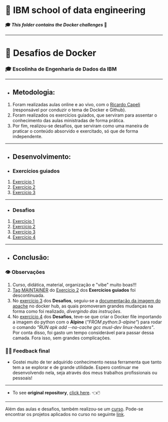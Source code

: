 # :robot: IBM school of data engineering 
#### :mortar_board: *This folder contains the Docker challenges* :whale:

***

# :whale: Desafios de Docker
### :mortar_board: Escolinha de Engenharia de Dados da IBM

***

* ## Metodologia:
1. Foram realizadas aulas online e ao vivo, com o [Ricardo Capeli](https://github.com/ricardocapeli) (responsável por conduzir o tema de Docker e Github).
2. Foram realizados os exercícios guiados, que serviram para assentar o conhecimento das aulas ministradas de forma prática.
3. Por fim, realizou-se desafios, que serviram como uma maneira de praticar o conteúdo absorvido e exercitado, só que de forma independente.

***
* ## Desenvolvimento:
* ### Exercícios guiados
1. [Exercício 1](1-exercicios-guiados/1-container-Mysql)
2. [Exercício 2](1-exercicios-guiados/2-img-apache)
3. [Exercício 3](1-exercicios-guiados/3-wordpress)

***

* ### Desafios
1. [Exercício 1](2-exercicios-desafio/desafio-1)
2. [Exercício 2](2-exercicios-desafio/desafio-2)
3. [Exercício 3](2-exercicios-desafio/desafio-3)
4. [Exercício 4](2-exercicios-desafio/desafio-4)

***
* ## Conclusão:
### :eye: Observações
1. Curso, didática, material, organização e "vibe" muito boas!!!
2. <ins>Tag MAINTAINER</ins> do <ins>Exercício 2</ins> dos **Exercícios guiados** foi descontinuada.
3. No <ins>exercício 3</ins> dos **Desafios**, seguiu-se a [documentação da imagem do apache](https://hub.docker.com/_/httpd) no docker hub, as quais promoveram grandes mudanças na forma como foi realizado, *divergindo das instruções*.
4. No <ins>exercício 4</ins> dos **Desafios**, teve-se que criar o Docker file importando a imagem do python com o **Alpine** (*"FROM python:3-alpine"*) para rodar o comando *"RUN apk add --no-cache gcc musl-dev linux-headers"*. Por conta disso, foi gasto um tempo considerável para passar dessa camada. Fora isso, sem grandes complicações.
### :man_technologist: Feedback final
* Gostei muito de ter adquirido conhecimento nessa ferramenta que tanto tem a se explorar e de grande utilidade. Espero continuar me desenvolvendo nela, seja através dos meus trabalhos profissionais ou pessoais!

***

* To see **original repository**, [click here](https://github.com/ricardocapeli/DockerStart). :point_left::computer_mouse:

***

Além das aulas e desafios, também realizou-se um [curso]().
Pode-se encontrar os projetos aplicados no curso no seguinte [link]().